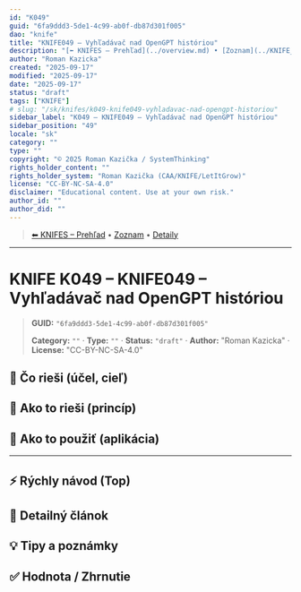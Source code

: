 ```yaml
---
id: "K049"
guid: "6fa9ddd3-5de1-4c99-ab0f-db87d301f005"
dao: "knife"
title: "KNIFE049 – Vyhľadávač nad OpenGPT históriou"
description: "[⬅ KNIFES – Prehľad](../overview.md) • [Zoznam](../KNIFE_Overview_List.md) • [Detaily](../KNIFE_Overview_Details.md)\n---\n KNIFE K049 – KNIFE049 – Vyhľadávač nad OpenGPT históriou"
author: "Roman Kazicka"
created: "2025-09-17"
modified: "2025-09-17"
date: "2025-09-17"
status: "draft"
tags: ["KNIFE"]
# slug: "/sk/knifes/k049-knife049-vyhladavac-nad-opengpt-historiou"
sidebar_label: "K049 – KNIFE049 – Vyhľadávač nad OpenGPT históriou"
sidebar_position: "49"
locale: "sk"
category: ""
type: ""
copyright: "© 2025 Roman Kazička / SystemThinking"
rights_holder_content: ""
rights_holder_system: "Roman Kazička (CAA/KNIFE/LetItGrow)"
license: "CC-BY-NC-SA-4.0"
disclaimer: "Educational content. Use at your own risk."
author_id: ""
author_did: ""
---
```

<!-- body:start -->

<!-- nav:knifes -->
> [⬅ KNIFES – Prehľad](../overview.md) • [Zoznam](../KNIFE_Overview_List.md) • [Detaily](../KNIFE_Overview_Details.md)
---
# KNIFE K049 – KNIFE049 – Vyhľadávač nad OpenGPT históriou
<!-- fm-visible: start -->

> **GUID:** `"6fa9ddd3-5de1-4c99-ab0f-db87d301f005"`
>   
> **Category:** `""` · **Type:** `""` · **Status:** `"draft"` · **Author:** "Roman Kazicka" · **License:** "CC-BY-NC-SA-4.0"
<!-- fm-visible: end -->


## 🎯 Čo rieši (účel, cieľ)

## 🧩 Ako to rieši (princíp)

## 🧪 Ako to použiť (aplikácia)

---

## ⚡ Rýchly návod (Top)

## 📜 Detailný článok

## 💡 Tipy a poznámky

## ✅ Hodnota / Zhrnutie
